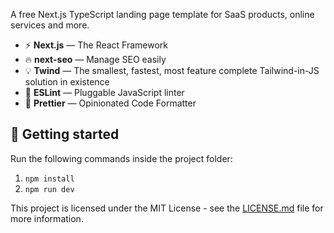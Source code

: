 
A free Next.js TypeScript landing page template for SaaS products, online services and more.

- ⚡ **Next.js** — The React Framework
- 🔥 **next-seo** — Manage SEO easily
- 💡 **Twind** — The smallest, fastest, most feature complete Tailwind-in-JS solution in existence
- 📏 **ESLint** — Pluggable JavaScript linter
- 💖 **Prettier** — Opinionated Code Formatter

## 🚀 Getting started

Run the following commands inside the project folder:

1. `npm install`
2. `npm run dev`


This project is licensed under the MIT License - see the [LICENSE.md](LICENSE.md) file for more information.
